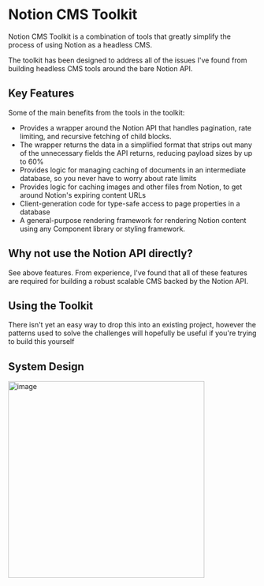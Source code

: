 # Notion CMS Toolkit
Notion CMS Toolkit is a combination of tools that greatly simplify the process of using Notion as a headless CMS.

The toolkit has been designed to address all of the issues I've found from building headless CMS tools around the bare Notion API.

## Key Features
Some of the main benefits from the tools in the toolkit:
* Provides a wrapper around the Notion API that handles pagination, rate limiting, and recursive fetching of child blocks. 
* The wrapper returns the data in a simplified format that strips out many of the unnecessary fields the  API returns, reducing payload sizes by up to 60%
* Provides logic for managing caching of documents in an intermediate database, so you never have to worry about rate limits
* Provides logic for caching images and other files from Notion, to get around Notion's expiring content URLs
* Client-generation code for type-safe access to page properties in a database
* A general-purpose rendering framework for rendering Notion content using any Component library or styling framework.

## Why not use the Notion API directly?
See above features. From experience, I've found that all of these features are required for building a robust scalable CMS backed by the Notion API.

## Using the Toolkit
There isn't yet an easy way to drop this into an existing project, however the patterns used to solve the challenges will hopefully be useful if you're trying to build this yourself 

## System Design
<img width="398" alt="image" src="https://github.com/a16n-dev/notion-cms-toolkit/assets/39721828/bb56f584-b3e0-4d24-b586-634e6e5a49b3">
